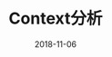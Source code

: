 ---
title: Context分析

date: 2018-11-06

categories: 
   - Android

tags: 
   - Android 


description: ​
---